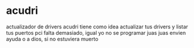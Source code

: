 # acudri
actualizador de drivers acudri tiene como idea actualizar tus drivers y listar tus puertos pci
falta demasiado, igual yo no se programar juas juas envien ayuda o a dios, si no estuviera muerto
